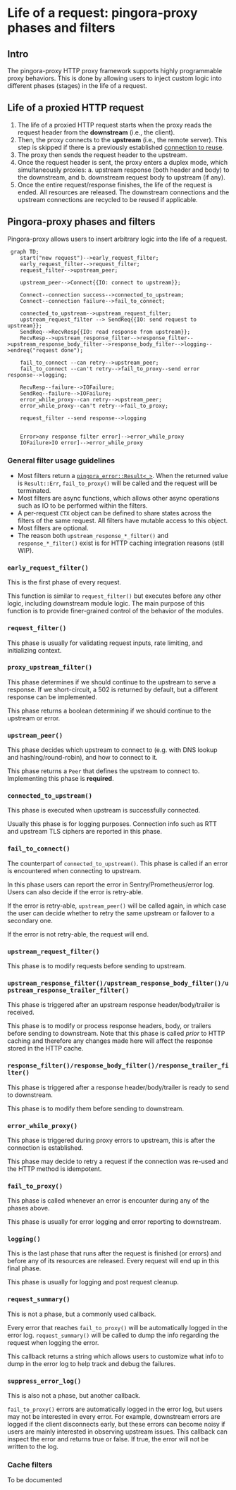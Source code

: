# Life of a request: pingora-proxy phases and filters

## Intro
The pingora-proxy HTTP proxy framework supports highly programmable proxy behaviors. This is done by allowing users to inject custom logic into different phases (stages) in the life of a request.

## Life of a proxied HTTP request
1. The life of a proxied HTTP request starts when the proxy reads the request header from the **downstream** (i.e., the client).
2. Then, the proxy connects to the **upstream** (i.e., the remote server). This step is skipped if there is a previously established [connection to reuse](pooling.md).
3. The proxy then sends the request header to the upstream.
4. Once the request header is sent, the proxy enters a duplex mode, which simultaneously proxies:
    a. upstream response (both header and body) to the downstream, and
    b. downstream request body to upstream (if any).
5. Once the entire request/response finishes, the life of the request is ended. All resources are released. The downstream connections and the upstream connections are recycled to be reused if applicable.

## Pingora-proxy phases and filters
Pingora-proxy allows users to insert arbitrary logic into the life of a request.
```mermaid
 graph TD;
    start("new request")-->early_request_filter;
    early_request_filter-->request_filter;
    request_filter-->upstream_peer;

    upstream_peer-->Connect{{IO: connect to upstream}};

    Connect--connection success-->connected_to_upstream;
    Connect--connection failure-->fail_to_connect;

    connected_to_upstream-->upstream_request_filter;
    upstream_request_filter --> SendReq{{IO: send request to upstream}};
    SendReq-->RecvResp{{IO: read response from upstream}};
    RecvResp-->upstream_response_filter-->response_filter-->upstream_response_body_filter-->response_body_filter-->logging-->endreq("request done");

    fail_to_connect --can retry-->upstream_peer;
    fail_to_connect --can't retry-->fail_to_proxy--send error response-->logging;

    RecvResp--failure-->IOFailure;
    SendReq--failure-->IOFailure;
    error_while_proxy--can retry-->upstream_peer;
    error_while_proxy--can't retry-->fail_to_proxy;

    request_filter --send response-->logging


    Error>any response filter error]-->error_while_proxy
    IOFailure>IO error]-->error_while_proxy
```

### General filter usage guidelines
* Most filters return a [`pingora_error::Result<_>`](errors.md). When the returned value is `Result::Err`, `fail_to_proxy()` will be called and the request will be terminated.
* Most filters are async functions, which allows other async operations such as IO to be performed within the filters.
* A per-request `CTX` object can be defined to share states across the filters of the same request. All filters have mutable access to this object.
* Most filters are optional.
* The reason both `upstream_response_*_filter()` and `response_*_filter()` exist is for HTTP caching integration reasons (still WIP).


### `early_request_filter()`
This is the first phase of every request.

This function is similar to `request_filter()` but executes before any other logic, including downstream module logic. The main purpose of this function is to provide finer-grained control of the behavior of the modules.

### `request_filter()`
This phase is usually for validating request inputs, rate limiting, and initializing context.

### `proxy_upstream_filter()`
This phase determines if we should continue to the upstream to serve a response. If we short-circuit, a 502 is returned by default, but a different response can be implemented.

This phase returns a boolean determining if we should continue to the upstream or error.

### `upstream_peer()`
This phase decides which upstream to connect to (e.g. with DNS lookup and hashing/round-robin), and how to connect to it.

This phase returns a `Peer` that defines the upstream to connect to. Implementing this phase is **required**.

### `connected_to_upstream()`
This phase is executed when upstream is successfully connected.

Usually this phase is for logging purposes. Connection info such as RTT and upstream TLS ciphers are reported in this phase.

### `fail_to_connect()`
The counterpart of `connected_to_upstream()`. This phase is called if an error is encountered when connecting to upstream.

In this phase users can report the error in Sentry/Prometheus/error log. Users can also decide if the error is retry-able.

If the error is retry-able, `upstream_peer()` will be called again, in which case the user can decide whether to retry the same upstream or failover to a secondary one.

If the error is not retry-able, the request will end.

### `upstream_request_filter()`
This phase is to modify requests before sending to upstream.

### `upstream_response_filter()/upstream_response_body_filter()/upstream_response_trailer_filter()`
This phase is triggered after an upstream response header/body/trailer is received.

This phase is to modify or process response headers, body, or trailers before sending to downstream. Note that this phase is called _prior_ to HTTP caching and therefore any changes made here will affect the response stored in the HTTP cache.

### `response_filter()/response_body_filter()/response_trailer_filter()`
This phase is triggered after a response header/body/trailer is ready to send to downstream.

This phase is to modify them before sending to downstream.

### `error_while_proxy()`
This phase is triggered during proxy errors to upstream, this is after the connection is established.

This phase may decide to retry a request if the connection was re-used and the HTTP method is idempotent.

### `fail_to_proxy()`
This phase is called whenever an error is encounter during any of the phases above.

This phase is usually for error logging and error reporting to downstream.

### `logging()`
This is the last phase that runs after the request is finished (or errors) and before any of its resources are released. Every request will end up in this final phase.

This phase is usually for logging and post request cleanup.

### `request_summary()`
This is not a phase, but a commonly used callback.

Every error that reaches `fail_to_proxy()` will be automatically logged in the error log. `request_summary()` will be called to dump the info regarding the request when logging the error.

This callback returns a string which allows users to customize what info to dump in the error log to help track and debug the failures.

### `suppress_error_log()`
This is also not a phase, but another callback.

`fail_to_proxy()` errors are automatically logged in the error log, but users may not be interested in every error. For example, downstream errors are logged if the client disconnects early, but these errors can become noisy if users are mainly interested in observing upstream issues. This callback can inspect the error and returns true or false. If true, the error will not be written to the log.

### Cache filters

To be documented

